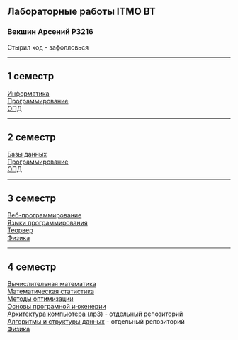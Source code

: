 ## Лабораторные работы ITMO ВТ
### Векшин Арсений P3216  
Стырил код - зафолловься
   

---
## 1 семестр
[Информатика](https://github.com/ArsenyVekshin/ITMO/tree/master/Inf)  
[Программирование](https://github.com/ArsenyVekshin/ITMO/tree/master/Prog)  
[ОПД](https://github.com/ArsenyVekshin/ITMO/tree/master/OPD)  


---
## 2 семестр
[Базы данных](https://github.com/ArsenyVekshin/ITMO/tree/master/DB)  
[Программирование](https://github.com/ArsenyVekshin/ITMO/tree/master/Prog)  
[ОПД](https://github.com/ArsenyVekshin/ITMO/tree/master/OPD)
    

---
## 3 семестр
[Веб-программирование](https://github.com/ArsenyVekshin/ITMO/tree/master/Web)  
[Языки программирования](https://github.com/ArsenyVekshin/ITMO/tree/master/Programming%20Languages)  
[Теорвер](https://github.com/ArsenyVekshin/ITMO/tree/master/%D0%A2%D0%B5%D0%BE%D1%80%D0%B2%D0%B5%D1%80)  
[Физика](https://github.com/ArsenyVekshin/ITMO/tree/master/Физика)
    

---
## 4 семестр
[Вычислительная математика](https://github.com/ArsenyVekshin/ITMO/tree/master/CompMath)   
[Математическая статистика](https://github.com/ArsenyVekshin/ITMO/tree/master/MathStatistic)   
[Методы оптимизации](https://github.com/ArsenyVekshin/ITMO/tree/master/Optimization%20methods)   
[Основы програмной инженерии](https://github.com/ArsenyVekshin/ITMO/tree/master/OPI)  
[Архитектура компьютера (лр3)](https://github.com/ArsenyVekshin/csa-lab3) - отдельный репозиторий  
[Алгоритмы и структуры данных](https://github.com/ArsenyVekshin/ITMO-algo) - отдельный репозиторий  
[Физика](https://github.com/ArsenyVekshin/ITMO/tree/master/Физика)
